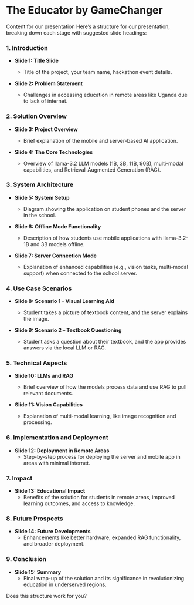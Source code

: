 # The Educator by GameChanger


Content for our presentation
Here’s a structure for our presentation, breaking down each stage with suggested slide headings:

### 1. **Introduction**
   - **Slide 1: Title Slide**
     - Title of the project, your team name, hackathon event details.
   
   - **Slide 2: Problem Statement**
     - Challenges in accessing education in remote areas like Uganda due to lack of internet.

### 2. **Solution Overview**
   - **Slide 3: Project Overview**
     - Brief explanation of the mobile and server-based AI application.
   
   - **Slide 4: The Core Technologies**
     - Overview of llama-3.2 LLM models (1B, 3B, 11B, 90B), multi-modal capabilities, and Retrieval-Augmented Generation (RAG).

### 3. **System Architecture**
   - **Slide 5: System Setup**
     - Diagram showing the application on student phones and the server in the school.

   - **Slide 6: Offline Mode Functionality**
     - Description of how students use mobile applications with llama-3.2-1B and 3B models offline.

   - **Slide 7: Server Connection Mode**
     - Explanation of enhanced capabilities (e.g., vision tasks, multi-modal support) when connected to the school server.

### 4. **Use Case Scenarios**
   - **Slide 8: Scenario 1 – Visual Learning Aid**
     - Student takes a picture of textbook content, and the server explains the image.
   
   - **Slide 9: Scenario 2 – Textbook Questioning**
     - Student asks a question about their textbook, and the app provides answers via the local LLM or RAG.

### 5. **Technical Aspects**
   - **Slide 10: LLMs and RAG**
     - Brief overview of how the models process data and use RAG to pull relevant documents.
   
   - **Slide 11: Vision Capabilities**
     - Explanation of multi-modal learning, like image recognition and processing.

### 6. **Implementation and Deployment**
   - **Slide 12: Deployment in Remote Areas**
     - Step-by-step process for deploying the server and mobile app in areas with minimal internet.

### 7. **Impact**
   - **Slide 13: Educational Impact**
     - Benefits of the solution for students in remote areas, improved learning outcomes, and access to knowledge.

### 8. **Future Prospects**
   - **Slide 14: Future Developments**
     - Enhancements like better hardware, expanded RAG functionality, and broader deployment.

### 9. **Conclusion**
   - **Slide 15: Summary**
     - Final wrap-up of the solution and its significance in revolutionizing education in underserved regions.

Does this structure work for you?
